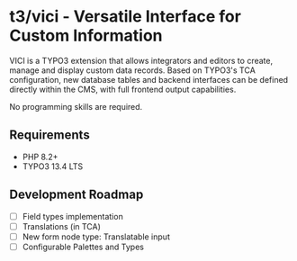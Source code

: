 # t3/vici - Versatile Interface for Custom Information

VICI is a TYPO3 extension that allows integrators and editors to create, manage and display custom data records.
Based on TYPO3's TCA configuration, new database tables and backend interfaces can be defined directly within the CMS,
with full frontend output capabilities.

No programming skills are required.


## Requirements

* PHP 8.2+
* TYPO3 13.4 LTS


## Development Roadmap

* [ ] Field types implementation
* [ ] Translations (in TCA)
* [ ] New form node type: Translatable input
* [ ] Configurable Palettes and Types
